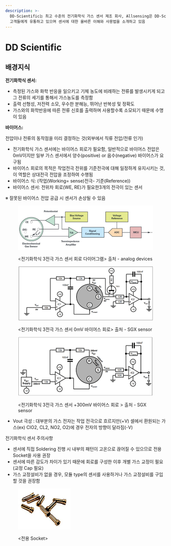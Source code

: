 ```yaml
---
description: >-
  DD-Scientific는 최고 수준의 전기화학식 가스 센서 제조 회사, Allsensing은 DD-Scientific 및 다양한 환경센서를
  고객들에게 유통하고 있으며 센서에 대한 올바른 이해와 사용법을 소개하고 있음
---
```


# DD Scientific



## 배경지식

&#x20;**전기화학식 센서:**

* 측정된 가스와 화학 반응을 일으키고 기체 농도에 비례하는 전류를 발생시키게 되고 그 전류의 세기를 통해서 가스농도를 측정함
* 출력 선형성, 저전력 소모, 우수한 분해능, 뛰어난 반복성 및 정확도
* 가스와의 화학반응에 따른 전류 신호를 출력하며 사용할수록 소모되기 때문에 수명이 있음

&#x20;

&#x20;**바이어스:**

전압이나 전류의 동작점을 미리 결정하는 것(외부에서 직류 전압/전류 인가)

* 전기화학식 가스 센서에는 바이어스 회로가 필요함, 일반적으로 바이어스 전압은 0mV이지만 일부 가스 센서에서 양수(positive) or 음수(negative) 바이어스가 요구됨
* 바이어스 회로의 목적은 작업전극 전위를 기준전극에 대해 일정하게 유지시키는 것, 이 역할은 상대전극 전압을 조정하여 수행됨
* 바이어스 식:   (작업(Working= sense)전극- 기준(Reference))
* 바이어스 센서: 전위차 회로(WE, RE)가 필요한3개의 전극이 있는 센서

※     잘못된 바이어스 전압 공급 시 센서가 손상될 수 있음



<figure><img src="../../.gitbook/assets/image (11).png" alt="출저-analog device" width="530"><figcaption><p>&#x3C;전기화학식 3전극 가스 센서 회로 다이어그램> 출처 - analog devices</p></figcaption></figure>



<figure><img src="../../.gitbook/assets/image (12).png" alt="" width="563"><figcaption><p>&#x3C;전기화학식 3전극 가스 센서 0mV 바이어스 회로> 출처 - SGX sensor</p></figcaption></figure>

<figure><img src="../../.gitbook/assets/image (14).png" alt="" width="563"><figcaption><p>&#x3C;전기화학식 3전극 가스 센서 +300mV 바이어스 회로 > 출처 - SGX sensor </p></figcaption></figure>

* Vout 극성 : 대부분의 가스 전자는 작업 전극으로 흐르지만(+V) 셀에서 환원되는 가스(ex) ClO2, CL2, NO2, O2)에 경우 전자의 방향이 달라짐(-V)



전기화학식 센서 주의사항

* 센서에 직접 Soldering 진행 시 내부의 패턴이 고온으로 끊어질 수 있으므로 전용 Socket을 사용 권장
* 센서에 따른 감도가 차이가 있기 때문에 회로를 구성한 이후 개별 가스 교정이 필요(교정 Cap 필요)
* 가스 교정설비가 없을 경우, 모듈 type의 센서를 사용하거나 가스 교정설비를 구입할 것을 권장함

<figure><img src="../../.gitbook/assets/image (17).png" alt=""><figcaption><p>&#x3C;전용 Socket></p></figcaption></figure>











